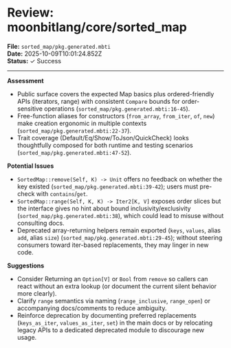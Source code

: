 # Review: moonbitlang/core/sorted_map

**File:** `sorted_map/pkg.generated.mbti`  
**Date:** 2025-10-09T10:01:24.852Z  
**Status:** ✓ Success

---

**Assessment**
- Public surface covers the expected Map basics plus ordered-friendly APIs (iterators, range) with consistent `Compare` bounds for order-sensitive operations (`sorted_map/pkg.generated.mbti:16-45`).
- Free-function aliases for constructors (`from_array`, `from_iter`, `of`, `new`) make creation ergonomic in multiple contexts (`sorted_map/pkg.generated.mbti:22-37`).
- Trait coverage (Default/Eq/Show/ToJson/QuickCheck) looks thoughtfully composed for both runtime and testing scenarios (`sorted_map/pkg.generated.mbti:47-52`).

**Potential Issues**
- `SortedMap::remove(Self, K) -> Unit` offers no feedback on whether the key existed (`sorted_map/pkg.generated.mbti:39-42`); users must pre-check with `contains`/`get`.
- `SortedMap::range(Self, K, K) -> Iter2[K, V]` exposes order slices but the interface gives no hint about bound inclusivity/exclusivity (`sorted_map/pkg.generated.mbti:38`), which could lead to misuse without consulting docs.
- Deprecated array-returning helpers remain exported (`keys`, `values`, alias `add`, alias `size`) (`sorted_map/pkg.generated.mbti:29-45`); without steering consumers toward iter-based replacements, they may linger in new code.

**Suggestions**
- Consider Returning an `Option[V]` or `Bool` from `remove` so callers can react without an extra lookup (or document the current silent behavior more clearly).
- Clarify `range` semantics via naming (`range_inclusive`, `range_open`) or accompanying docs/comments to reduce ambiguity.
- Reinforce deprecation by documenting preferred replacements (`keys_as_iter`, `values_as_iter`, `set`) in the main docs or by relocating legacy APIs to a dedicated deprecated module to discourage new usage.
